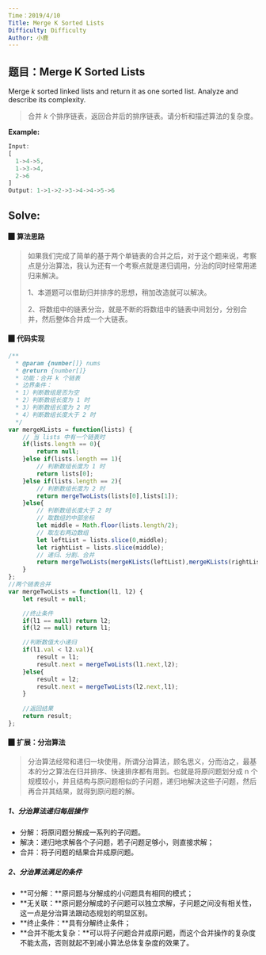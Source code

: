 ```yaml
---
Time：2019/4/10
Title: Merge K Sorted Lists
Difficulty: Difficulty
Author: 小鹿
---
```




## 题目：Merge K Sorted Lists

Merge *k* sorted linked lists and return it as one sorted list. Analyze and describe its complexity.

> 合并 *k* 个排序链表，返回合并后的排序链表。请分析和描述算法的复杂度。 

**Example:**

```javascript
Input:
[
  1->4->5,
  1->3->4,
  2->6
]
Output: 1->1->2->3->4->4->5->6
```



## Solve:

#### ▉ 算法思路

> 如果我们完成了简单的基于两个单链表的合并之后，对于这个题来说，考察点是分治算法，我认为还有一个考察点就是递归调用，分治的同时经常用递归来解决。
>
> 1、本道题可以借助归并排序的思想，稍加改造就可以解决。
>
> 2、将数组中的链表分治，就是不断的将数组中的链表中间划分，分别合并，然后整体合并成一个大链表。



#### ▉ 代码实现

```javascript
/**
  * @param {number[]} nums
  * @return {number[]}
  * 功能：合并 k 个链表
  * 边界条件：
  * 1）判断数组是否为空
  * 2）判断数组长度为 1 时
  * 3）判断数组长度为 2 时
  * 4）判断数组长度大于 2 时
  */
var mergeKLists = function(lists) {
    // 当 lists 中有一个链表时
    if(lists.length == 0){
        return null;
    }else if(lists.length == 1){
        // 判断数组长度为 1 时
        return lists[0];
    }else if(lists.length == 2){
        // 判断数组长度为 2 时
        return mergeTwoLists(lists[0],lists[1]);
    }else{
        // 判断数组长度大于 2 时
        // 取数组的中部坐标
        let middle = Math.floor(lists.length/2);
        // 取左右两边数组
        let leftList = lists.slice(0,middle);
        let rightList = lists.slice(middle);
		// 递归、分割、合并
        return mergeTwoLists(mergeKLists(leftList),mergeKLists(rightList));
    }       
};
//两个链表合并
var mergeTwoLists = function(l1, l2) {
    let result = null;

    //终止条件
    if(l1 == null) return l2;
    if(l2 == null) return l1;

    //判断数值大小递归
    if(l1.val < l2.val){
        result = l1;
        result.next = mergeTwoLists(l1.next,l2);
    }else{
        result = l2;
        result.next = mergeTwoLists(l2.next,l1);
    }
    
    //返回结果
    return result;
};   
```



#### ▉ 扩展：分治算法

> 分治算法经常和递归一块使用，所谓分治算法，顾名思义，分而治之，最基本的分之算法在归并排序、快速排序都有用到。也就是将原问题划分成 n 个规模较小，并且结构与原问题相似的子问题，递归地解决这些子问题，然后再合并其结果，就得到原问题的解。 



##### 1、分治算法递归每层操作

- 分解：将原问题分解成一系列的子问题。
- 解决：递归地求解各个子问题，若子问题足够小，则直接求解；
- 合并：将子问题的结果合并成原问题。



##### 2、分治算法满足的条件

- **可分解：**原问题与分解成的小问题具有相同的模式；
- **无关联：**原问题分解成的子问题可以独立求解，子问题之间没有相关性，这一点是分治算法跟动态规划的明显区别。
- **终止条件：**具有分解终止条件；
- **合并不能太复杂：**可以将子问题合并成原问题，而这个合并操作的复杂度不能太高，否则就起不到减小算法总体复杂度的效果了。









